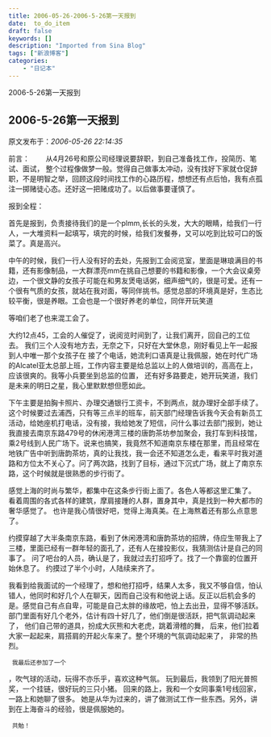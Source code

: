 ```yaml
---
title: 2006-05-26-2006-5-26第一天报到
date:  to_do_item
draft: false
keywords: []
description: "Imported from Sina Blog"
tags: ["新浪博客"]
categories: 
    - "日记本"
---
```

2006-5-26第一天报到
## 2006-5-26第一天报到

 原文发布于：*2006-05-26 22:14:35*

前言：
　　从4月26号和原公司经理说要辞职，到自己准备找工作，投简历、笔试、面试， 整个过程像做梦一般。觉得自己做事太冲动，没有找好下家就仓促辞职，不是明智之举，回顾这段时间找工作的心路历程，想想还有点后怕，我有点孤注一掷赌徒心态。还好这一把赌成功了。以后做事要谨慎了。

 

报到全程：

    
首先是报到，负责接待我们的是一个plmm,长长的头发，大大的眼睛，给我们一行人，一大堆资料一起填写，填完的时候，给我们发餐券，又可以吃到比较可口的饭菜了。真是高兴。

 

    
中午的时候，我们一行人没有好的去处，先报到工会阅览室，里面是琳琅满目的书籍，还有影像制品，一大群漂亮mm在挑自己想要的书籍和影像，一个大会议桌旁边，一个很文静的女孩子可能在和男友煲电话粥，细声细气的，很是可爱。还有一个很有气质的女孩，就站在我对面，等同伴挑书。感觉总部的环境真是好，生态比较平衡，很是养眼。工会也是一个很好养老的单位，同伴开玩笑道

等咱们老了也来混工会了。

   

     
大约12点45，工会的人催促了，说阅览时间到了，让我们离开，回自己的工位去。 我们三个人没有地方去，无奈之下，只好在大堂休息，刚好看见上午一起报到人中唯一那个女孩子在 接了个电话，她流利口语真是让我佩服，她在时代广场的Alcatel亚太总部上班，工作内容主要是给总监以上的人做培训的，高高在上，应该很爽的。我等小兵要坐到总监的位置， 还有好多路要走，她开玩笑道，我们是未来的明日之星，我心里默默想但愿如此。

 

     
下午主要是拍胸卡照片、办理交通银行工资卡，不到两点，就办理好全部手续了。这个时候要过去浦西，只有等三点半的班车，前天部门经理告诉我今天会有新员工活动，给她座机打电话，没有接，我给她发了短信，问什么事过去部门报到，她让我直接去南京东路479号的休闲港湾三楼的唐韵茶坊参加聚会，我打车到科技馆，乘2号线到人民广场下。说来也搞笑，我竟然不知道南京东楼在那里，而且经常在地铁广告中听到唐韵茶坊，真的让我找，我一会还不知道怎么走，看来平时我对道路和方位太不关心了。问了两次路，找到了目标，通过下沉式广场，就上了南京东路，这个时候就是很熟悉的步行街了。

  

   
感觉上海的时尚与繁华，都集中在这条步行街上面了。各色人等都这里汇集了。 看着周围的各式各样的建筑，摩肩接踵的人群，置身其中，真是找到一种大都市的奢华感觉了。 也许是我心情很好吧，觉得上海真美。在上海熬着还有那么点意思了。

 

 约摸穿越了大半条南京东路，看到了休闲港湾和唐韵茶坊的招牌，侍应生带我上了三楼，里面已经有一群年轻的面孔了，还有人在接投影仪，我猜测估计是自己的同事了。 问了吧台的人员，确认是了，我就过去打招呼了。找了一个靠窗的位置开始休息了。 
约摸过了半个小时，人陆续来齐了。

 

 我看到给我面试的一个经理了，想和他打招呼，结果人太多，我又不够自信，怕认错人，他同时和好几个人在聊天，因而自己没有和他说上话。反正以后机会多的是。感觉自己有点自卑，可能是自己太胖的缘故吧，怕上去出丑，显得不够活跃。 部门里面有好几个老外，估计有四十好几了，他们倒是很活跃，把气氛调动起来了， 他们自己带的道具，扮成大灰熊和大老虎，跳着滑稽的舞， 后来，他们拉着大家一起起来，肩搭肩的开起火车来了。整个环境的气氛调动起来了， 非常的热烈。

 

     我最后还参加了一个
，吹气球的活动，玩得不亦乐乎，喜欢这种气氛。 玩到最后，我领到了阳光普照奖，一个挂链，很好玩的三只小猪。 回来的路上，我和一个女同事乘1号线回家，一路上和她聊了很多。 她是从华为过来的，讲了做测试工作一些东西。另外，讲到在上海奋斗的经验，很是佩服她的。

     共勉！

 

 

 


